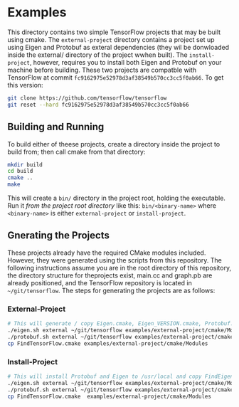 # Examples

This directory contains two simple TensorFlow projects that may be built using cmake. The `external-project`
directory contains a project set up using Eigen and Protobuf as exteral dependencies (they wil be donwloaded
inside the external/ directory of the project wwhen built).  The `install-project`, however, requires you to
install both Eigen and Protobuf on your machine before building.  These two projects are compatble with TensorFlow
at commit `fc9162975e52978d3af38549b570cc3cc5f0ab66`.  To get this version:
```bash
git clone https://github.com/tensorflow/tensorflow
git reset --hard fc9162975e52978d3af38549b570cc3cc5f0ab66
```

## Building and Running
To build either of theese projects, create a directory inside the project to build from; then call cmake
from that directory:

```bash
mkdir build
cd build
cmake ..
make
```

This will create a `bin/` directory in the project root, holding the executable. Run it *from the project root
directory* like this: `bin/<binary-name>` where `<binary-name>` is either `external-project` or `install-project`.

## Gnerating the Projects
These projects already have the required CMake modules included.  However, they were generated using the scripts from
this repository.  The following instructions assume you are in the root directory of this repository, the directory
structure for theprojects exist, main.cc and graph.pb are already positioned, and the TensorFlow repository is located
in `~/git/tensorflow`.  The steps for generating the projects are as follows:

### External-Project
```bash
# This will generate / copy Eigen.cmake, Eigen_VERSION.cmake, Protobuf.cmake, and Protobuf_VERSION.cmake
./eigen.sh external ~/git/tensorflow examples/external-project/cmake/Modules
./protobuf.sh external ~/git/tensorflow examples/external-project/cmake/Modules
cp FindTensorFlow.cmake examples/external-project/cmake/Modules 
```

### Install-Project
```bash
# This will install Protobuf and Eigen to /usr/local and copy FindEigen.cmake
./eigen.sh external ~/git/tensorflow examples/external-project/cmake/Modules
./protobuf.sh external ~/git/tensorflow examples/external-project/cmake/Modules
cp FindTensorFlow.cmake  examples/external-project/cmake/Modules
```
